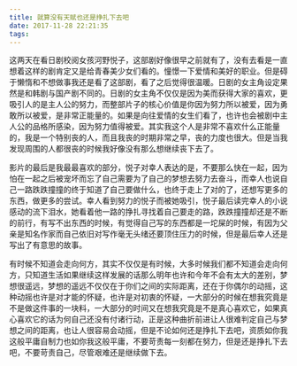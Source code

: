 ```yaml
---
title: 就算没有天赋也还是挣扎下去吧
date: 2017-11-28 22:21:35
tags:
---
```

这两天在看日剧校阅女孩河野悦子，这部剧好像很早之前就有了，没有去看是一直想着这样的剧肯定又是给青春美少女们看的。憧憬一下爱情和美好的职业。但是碍于懒惰和不想做事我还是看了这部剧，看了之后觉得很温暖。日剧的女主角设定果然是和韩剧与国产剧不同的。日剧的女主角不仅仅是因为美而获得大家的喜欢，更吸引人的是主人公的努力，而整部片子的核心价值是你因为努力所以被爱，因为勇敢所以被爱，是非常正能量的。如果是向往爱情的女生们看了，也许也会被剧中主人公的品格所感染，因为努力值得被爱。其实我这个人是非常不喜欢什么正能量的，我是一个特别丧的人，而且我丧的时期非常之早，丧的力度也很大。但是当我发现周围的人都很丧的时候我好像没有那么想继续丧下去了。

影片的最后是我最最喜欢的部分，悦子对幸人表达的是，不要那么快在一起，因为怕在一起之后被宠坏而忘了自己需要为了自己的梦想去努力去奋斗，而幸人也说自己一路跌跌撞撞的终于知道了自己要做什么，也终于走上了对的了，还想写更多的东西，做更多的尝试。幸人看到努力的悦子而被她吸引，悦子最后读完幸人的小说感动的流下泪水，她看着他一路的挣扎寻找着自己要走的路，跌跌撞撞却还是不断的前行，有写不出东西的时候，有觉得自己写的东西都是一坨屎的时候，有因为父亲是知名作家而自己依旧对写作毫无头绪还要顶住压力的时候，但是最后幸人还是写出了有意思的故事。

有时候不知道会走向何方，其实不仅仅是有时候，大多时候我们都不知道会走向何方，只知道生活如果继续这样发展的话那么明年也许和今年不会有太大的差别，梦想很遥远，梦想的遥远不仅仅在于你们之间的实际距离，还在于你偶尔的动摇，这种动摇也许是对才能的怀疑，也许是对初衷的怀疑，一大部分的时候在想我究竟是不是做这件事的一块料，一大部分的时间又在想我究竟是不是真心喜欢它，如果真心喜欢它的话为何自己还没有付诸行动，正是这种曲折前进让人很难判定自己与梦想之间的距离，也让人很容易会动摇，但是不论如何还是挣扎下去吧，资质如你我这般平庸自制力也如你我这般平庸，不要苛责每一刻都在努力，但是还是挣扎下去吧，不要苛责自己，尽管艰难还是继续做下去。
